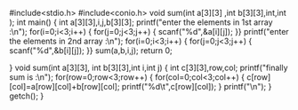 #include<stdio.h>
#include<conio.h>
void sum(int a[3][3] ,int b[3][3],int,int );
int main()
{
    int a[3][3],i,j,b[3][3];
    printf("enter the elements in 1st array :\n");
    for(i=0;i<3;i++)
    {
     for(j=0;j<3;j++)
     {
    scanf("%d",&a[i][j]);
}}
printf("enter the elements in 2nd array :\n");
for(i=0;i<3;i++)
    {
     for(j=0;j<3;j++)
     {
    scanf("%d",&b[i][j]);
}}
sum(a,b,i,j);
return 0;

}
void sum(int a[3][3], int b[3][3],int i,int j)
{
    int c[3][3],row,col;
    printf("finally sum is :\n");
    for(row=0;row<3;row++)
    {
     for(col=0;col<3;col++)
     {
    c[row][col]=a[row][col]+b[row][col];
    printf("%d\t",c[row][col]);
     }
    printf("\n");
}
getch();
}
